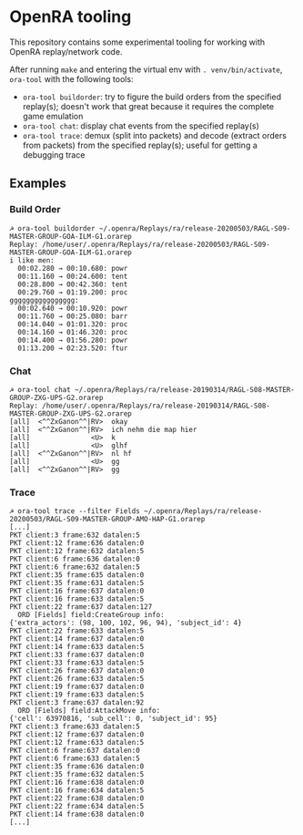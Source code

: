 # OpenRA tooling

This repository contains some experimental tooling for working with OpenRA
replay/network code.

After running `make` and entering the virtual env with `. venv/bin/activate`,
`ora-tool` with the following tools:

- `ora-tool buildorder`: try to figure the build orders from the specified
  replay(s); doesn't work that great because it requires the complete game
  emulation
- `ora-tool chat`: display chat events from the specified replay(s)
- `ora-tool trace`: demux (split into packets) and decode (extract orders from
  packets) from the specified replay(s); useful for getting a debugging trace

## Examples

### Build Order
```
☭ ora-tool buildorder ~/.openra/Replays/ra/release-20200503/RAGL-S09-MASTER-GROUP-GOA-ILM-G1.orarep
Replay: /home/user/.openra/Replays/ra/release-20200503/RAGL-S09-MASTER-GROUP-GOA-ILM-G1.orarep
i like men:
  00:02.280 → 00:10.680: powr
  00:11.160 → 00:24.600: tent
  00:28.800 → 00:42.360: tent
  00:29.760 → 01:19.200: proc
gggggggggggggggg:
  00:02.640 → 00:10.920: powr
  00:11.760 → 00:25.080: barr
  00:14.040 → 01:01.320: proc
  00:14.160 → 01:46.320: proc
  00:14.400 → 01:56.280: powr
  01:13.200 → 02:23.520: ftur
```

### Chat
```
☭ ora-tool chat ~/.openra/Replays/ra/release-20190314/RAGL-S08-MASTER-GROUP-ZXG-UPS-G2.orarep
Replay: /home/user/.openra/Replays/ra/release-20190314/RAGL-S08-MASTER-GROUP-ZXG-UPS-G2.orarep
[all]  <^^ZxGanon^^|RV>  okay
[all]  <^^ZxGanon^^|RV>  ich nehm die map hier
[all]               <U>  k
[all]               <U>  glhf
[all]  <^^ZxGanon^^|RV>  nl hf
[all]               <U>  gg
[all]  <^^ZxGanon^^|RV>  gg
```

### Trace

```
☭ ora-tool trace --filter Fields ~/.openra/Replays/ra/release-20200503/RAGL-S09-MASTER-GROUP-AMO-HAP-G1.orarep
[...]
PKT client:3 frame:632 datalen:5
PKT client:12 frame:636 datalen:0
PKT client:12 frame:632 datalen:5
PKT client:6 frame:636 datalen:0
PKT client:6 frame:632 datalen:5
PKT client:35 frame:635 datalen:0
PKT client:35 frame:631 datalen:5
PKT client:16 frame:637 datalen:0
PKT client:16 frame:633 datalen:5
PKT client:22 frame:637 datalen:127
  ORD [Fields] field:CreateGroup info:
{'extra_actors': (98, 100, 102, 96, 94), 'subject_id': 4}
PKT client:22 frame:633 datalen:5
PKT client:14 frame:637 datalen:0
PKT client:14 frame:633 datalen:5
PKT client:33 frame:637 datalen:0
PKT client:33 frame:633 datalen:5
PKT client:26 frame:637 datalen:0
PKT client:26 frame:633 datalen:5
PKT client:19 frame:637 datalen:0
PKT client:19 frame:633 datalen:5
PKT client:3 frame:637 datalen:92
  ORD [Fields] field:AttackMove info:
{'cell': 63970816, 'sub_cell': 0, 'subject_id': 95}
PKT client:3 frame:633 datalen:5
PKT client:12 frame:637 datalen:0
PKT client:12 frame:633 datalen:5
PKT client:6 frame:637 datalen:0
PKT client:6 frame:633 datalen:5
PKT client:35 frame:636 datalen:0
PKT client:35 frame:632 datalen:5
PKT client:16 frame:638 datalen:0
PKT client:16 frame:634 datalen:5
PKT client:22 frame:638 datalen:0
PKT client:22 frame:634 datalen:5
PKT client:14 frame:638 datalen:0
[...]
```

